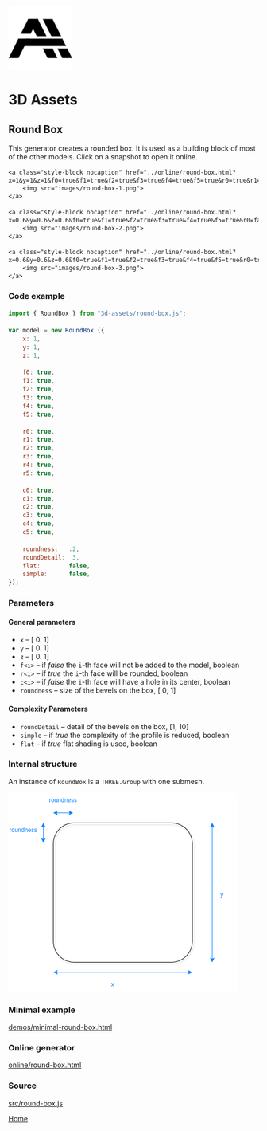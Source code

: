 <img class="logo" src="../assets/logo/logo.png">


# 3D Assets


## Round Box

This generator creates a rounded box. It is used as a building block of most of the other models. Click
on a snapshot to open it online.

<p class="gallery">

	<a class="style-block nocaption" href="../online/round-box.html?x=1&y=1&z=1&f0=true&f1=true&f2=true&f3=true&f4=true&f5=true&r0=true&r1=true&r2=true&r3=true&r4=true&r5=true&c0=true&c1=true&c2=true&c3=true&c4=true&c5=true&roundness=0.2&roundDetail=3&flat=false&simple=false">
		<img src="images/round-box-1.png">
	</a>

	<a class="style-block nocaption" href="../online/round-box.html?x=0.6&y=0.6&z=0.6&f0=true&f1=true&f2=true&f3=true&f4=true&f5=true&r0=false&r1=false&r2=true&r3=true&r4=true&r5=true&c0=true&c1=true&c2=true&c3=true&c4=true&c5=true&roundness=0.49&roundDetail=3&flat=false&simple=false">
		<img src="images/round-box-2.png">
	</a>

	<a class="style-block nocaption" href="../online/round-box.html?x=0.6&y=0.6&z=0.6&f0=true&f1=true&f2=true&f3=true&f4=true&f5=true&r0=true&r1=true&r2=false&r3=false&r4=false&r5=true&c0=true&c1=true&c2=true&c3=true&c4=true&c5=true&roundness=0.49&roundDetail=3&flat=false&simple=false">
		<img src="images/round-box-3.png">
	</a>

</p>


### Code example

```js
import { RoundBox } from "3d-assets/round-box.js";

var model = new RoundBox ({
	x: 1,
	y: 1,
	z: 1,

	f0: true,
	f1: true,
	f2: true,
	f3: true,
	f4: true,
	f5: true,

	r0: true,
	r1: true,
	r2: true,
	r3: true,
	r4: true,
	r5: true,

	c0: true,
	c1: true,
	c2: true,
	c3: true,
	c4: true,
	c5: true,

	roundness:   .2,
	roundDetail:  3,
	flat:        false,
	simple:      false,
});
```

### Parameters

#### General parameters

* `x` &ndash; [ 0. 1]
* `y` &ndash; [ 0. 1]
* `z` &ndash; [ 0. 1]
* `f<i>` &ndash; if *false* the `i`-th face will not be added to the model, boolean
* `r<i>` &ndash; if *true* the `i`-th face will be rounded, boolean
* `c<i>` &ndash; if *false* the `i`-th face will have a hole in its center, boolean
* `roundness` &ndash; size of the bevels on the box, [ 0, 1]

#### Complexity Parameters

* `roundDetail` &ndash; detail of the bevels on the box, [1, 10]
* `simple` &ndash; if *true* the complexity of the profile is reduced, boolean
* `flat` &ndash; if *true* flat shading is used, boolean

### Internal structure

An instance of `RoundBox` is a `THREE.Group` with one submesh.

<img src="images/round-box-scheme.png">

### Minimal example

[demos/minimal-round-box.html](../demos/minimal-round-box.html)


### Online generator

[online/round-box.html](../online/round-box.html)


### Source

[src/round-box.js](https://github.com/boytchev/assets/blob/main/src/round-box.js)

		
<div class="footnote">
	<a href="../">Home</a>
</div>
